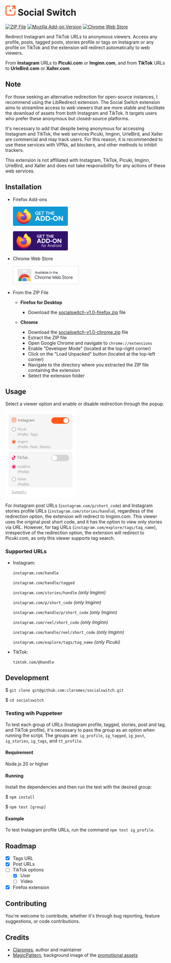 # ![Social Switch](icons/icon32.png 'Social Switch') Social Switch

[![ZIP File](https://github.com/claromes/socialswitch/actions/workflows/main.yml/badge.svg)](https://github.com/claromes/socialswitch/actions/workflows/main.yml) [![Mozilla Add-on Version](https://img.shields.io/amo/v/social-switch)](https://addons.mozilla.org/en-US/firefox/addon/social-switch)
[![Chrome Web Store](https://img.shields.io/chrome-web-store/v/elmbjjhgiifenlhffpjcjfkjmilbbfki)](https://chrome.google.com/webstore/detail/social-switch/elmbjjhgiifenlhffpjcjfkjmilbbfki)

Redirect Instagram and TikTok URLs to anonymous viewers. Access any profile, posts, tagged posts, stories profile or tags on Instagram or any profile on TikTok and the extension will redirect automatically to web viewers.

From **Instagram** URLs to **Picuki.com** or **Imginn.com**, and from **TikTok** URLs to **UrleBird.com** or **Xaller.com**.

## Note

For those seeking an alternative redirection for open-source instances, I recommend using the LibRedirect extension. The Social Switch extension aims to streamline access to web viewers that are more stable and facilitate the download of assets from both Instagram and TikTok. It targets users who prefer these anonymous but closed-source platforms.

It's necessary to add that despite being anonymous for accessing Instagram and TikTok, the web services Picuki, Imginn, UrleBird, and Xaller are commercial and may track users. For this reason, it is recommended to use these services with VPNs, ad blockers, and other methods to inhibit trackers.

This extension is not affiliated with Instagram, TikTok, Picuki, Imginn, UrleBird, and Xaller and does not take responsibility for any actions of these web services.

## Installation

- Firefox Add-ons

  [![Get the add-on](assets/amo_badge.png 'Get the add-on')](https://addons.mozilla.org/en-US/firefox/addon/social-switch/)

  [![Get the add-on for Android](assets/amo_android_badge.png 'Get the add-on for Android')](https://addons.mozilla.org/en-US/firefox/addon/social-switch/)

- Chrome Web Store

  [![Install from Chrome Web Store](assets/cws_badge.png 'Install from Chrome Web Store')](https://chrome.google.com/webstore/detail/social-switch/elmbjjhgiifenlhffpjcjfkjmilbbfki)

- From the ZIP File

  - **Firefox for Desktop**

    - Download the [socialswitch-v1.0-firefox.zip](https://github.com/claromes/socialswitch/releases/tag/v1.0) file

  - **Chrome**

    - Download the [socialswitch-v1.0-chrome.zip](https://github.com/claromes/socialswitch/releases/tag/v1.0) file
    - Extract the ZIP file
    - Open Google Chrome and navigate to `chrome://extensions`
    - Enable "Developer Mode" (located at the top-right corner)
    - Click on the "Load Unpacked" button (located at the top-left corner)
    - Navigate to the directory where you extracted the ZIP file containing the extension
    - Select the extension folder

## Usage

Select a viewer option and enable or disable redirection through the popup.

![Social Switch Popup](assets/popup.jpg 'Social Switch Popup')

For Instagram post URLs (`instagram.com/p/short_code`) and Instagram stories profile URLs (`instagram.com/stories/handle`), regardless of the redirection option, the extension will redirect to Imginn.com. This viewer uses the original post short code, and it has the option to view only stories via URL. However, for tag URLs (`instagram.com/explore/tags/tag_name`), irrespective of the redirection option, the extension will redirect to Picuki.com, as only this viewer supports tag search.

### Supported URLs

- Instagram:

  `instagram.com/handle`

  `instagram.com/handle/tagged`

  `instagram.com/stories/handle` _(only Imginn)_

  `instagram.com/p/short_code` _(only Imginn)_

  `instagram.com/handle/p/short_code` _(only Imginn)_

  `instagram.com/reel/short_code` _(only Imginn)_

  `instagram.com/handle/reel/short_code` _(only Imginn)_

  `instagram.com/explore/tags/tag_name` _(only Picuki)_

- TikTok:

  `tiktok.com/@handle`

## Development

$ `git clone git@github.com:claromes/socialswitch.git`

$ `cd socialswitch`

### Testing wih Puppeteer

To test each group of URLs (Instagram profile, tagged, stories, post and tag, and TikTok profile), it's necessary to pass the group as an option when running the script. The groups are: `ig_profile`, `ig_tagged`, `ig_post`, `ig_stories`, `ig_tags`, and `tt_profile`.

#### Requirement

Node.js 20 or higher

#### Running

Install the dependencies and then run the test with the desired group:

$ `npm install`

$ `npm test [group]`

#### Example

To test Instagram profile URLs, run the command `npm test ig_profile`.

## Roadmap

- [x] Tags URL
- [x] Post URLs
- [ ] TikTok options
  - [x] User
  - [ ] Video
- [x] Firefox extension

## Contributing

You're welcome to contribute, whether it's through bug reporting, feature suggestions, or code contributions.

## Credits

- [Claromes](https://claromes.com), author and maintainer
- [MagicPattern](https://unsplash.com/@magicpattern), background image of the [promotional assets](assets)
